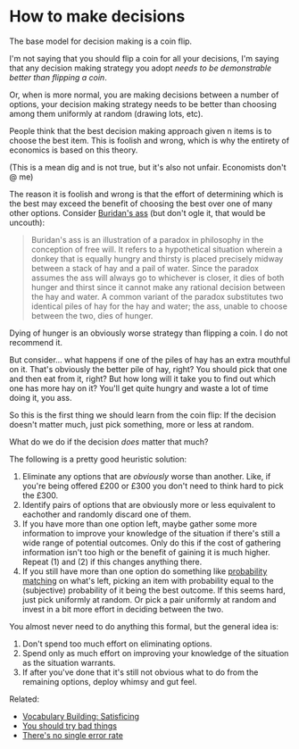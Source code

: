 # How to make decisions

The base model for decision making is a coin flip.

I'm not saying that you should flip a coin for all your decisions, I'm saying that any decision making strategy you adopt *needs to be demonstrable better than flipping a coin*.

Or, when is more normal, you are making decisions between a number of options, your decision making strategy needs to be better than choosing among them uniformly at random (drawing lots, etc).

People think that the best decision making approach given n items is to choose the best item.
This is foolish and wrong, which is why the entirety of economics is based on this theory.

(This is a mean dig and is not true, but it's also not unfair. Economists don't @ me)

The reason it is foolish and wrong is that the effort of determining which is the best may exceed the benefit of choosing the best over one of many other options. Consider [Buridan's ass](https://en.wikipedia.org/wiki/Buridan%27s_ass) (but don't ogle it, that would be uncouth):

> Buridan's ass is an illustration of a paradox in philosophy in the conception of free will. It refers to a hypothetical situation wherein a donkey that is equally hungry and thirsty is placed precisely midway between a stack of hay and a pail of water. Since the paradox assumes the ass will always go to whichever is closer, it dies of both hunger and thirst since it cannot make any rational decision between the hay and water. A common variant of the paradox substitutes two identical piles of hay for the hay and water; the ass, unable to choose between the two, dies of hunger.

Dying of hunger is an obviously worse strategy than flipping a coin. I do not recommend it.

But consider... what happens if one of the piles of hay has an extra mouthful on it. That's obviously the better pile of hay, right? You should pick that one and then eat from it, right?
But how long will it take you to find out which one has more hay on it? You'll get quite hungry and waste a lot of time doing it, you ass.

So this is the first thing we should learn from the coin flip:
If the decision doesn't matter much, just pick something, more or less at random.

What do we do if the decision *does* matter that much?

The following is a pretty good heuristic solution:

1. Eliminate any options that are *obviously* worse than another. Like, if you're being offered £200 or £300 you don't need to think hard to pick the £300.
2. Identify pairs of options that are obviously more or less equivalent to eachother and randomly discard one of them.
3. If you have more than one option left, maybe gather some more information to improve your knowledge of the situation if there's still a wide range of potential outcomes. Only do this if the cost of gathering information isn't too high or the benefit of gaining it is much higher. Repeat (1) and (2) if this changes anything there.
4. If you still have more than one option do something like [probability matching](https://en.wikipedia.org/wiki/Probability_matching) on what's left, picking an item with probability equal to the (subjective) probability of it being the best outcome. If this seems hard, just pick uniformly at random. Or pick a pair uniformly at random and invest in a bit more effort in deciding between the two.

You almost never need to do anything this formal, but the general idea is:

1. Don't spend too much effort on eliminating options.
2. Spend only as much effort on improving your knowledge of the situation as the situation warrants.
3. If after you've done that it's still not obvious what to do from the remaining options, deploy whimsy and gut feel.

Related:

* [Vocabulary Building: Satisficing](https://www.drmaciver.com/2019/10/vocabulary-building-satisficing/)
* [You should try bad things](https://notebook.drmaciver.com/posts/2020-02-22-11:37.html)
* [There's no single error rate](https://www.drmaciver.com/2020/02/theres-no-single-error-rate/)

